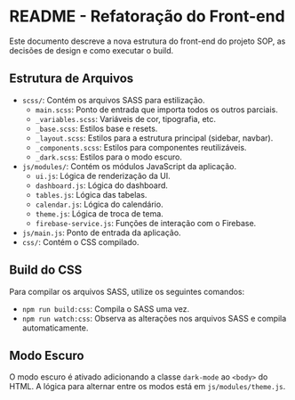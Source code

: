 # README - Refatoração do Front-end

Este documento descreve a nova estrutura do front-end do projeto SOP, as decisões de design e como executar o build.

## Estrutura de Arquivos

- `scss/`: Contém os arquivos SASS para estilização.
  - `main.scss`: Ponto de entrada que importa todos os outros parciais.
  - `_variables.scss`: Variáveis de cor, tipografia, etc.
  - `_base.scss`: Estilos base e resets.
  - `_layout.scss`: Estilos para a estrutura principal (sidebar, navbar).
  - `_components.scss`: Estilos para componentes reutilizáveis.
  - `_dark.scss`: Estilos para o modo escuro.
- `js/modules/`: Contém os módulos JavaScript da aplicação.
  - `ui.js`: Lógica de renderização da UI.
  - `dashboard.js`: Lógica do dashboard.
  - `tables.js`: Lógica das tabelas.
  - `calendar.js`: Lógica do calendário.
  - `theme.js`: Lógica de troca de tema.
  - `firebase-service.js`: Funções de interação com o Firebase.
- `js/main.js`: Ponto de entrada da aplicação.
- `css/`: Contém o CSS compilado.

## Build do CSS

Para compilar os arquivos SASS, utilize os seguintes comandos:

- `npm run build:css`: Compila o SASS uma vez.
- `npm run watch:css`: Observa as alterações nos arquivos SASS e compila automaticamente.

## Modo Escuro

O modo escuro é ativado adicionando a classe `dark-mode` ao `<body>` do HTML. A lógica para alternar entre os modos está em `js/modules/theme.js`.
